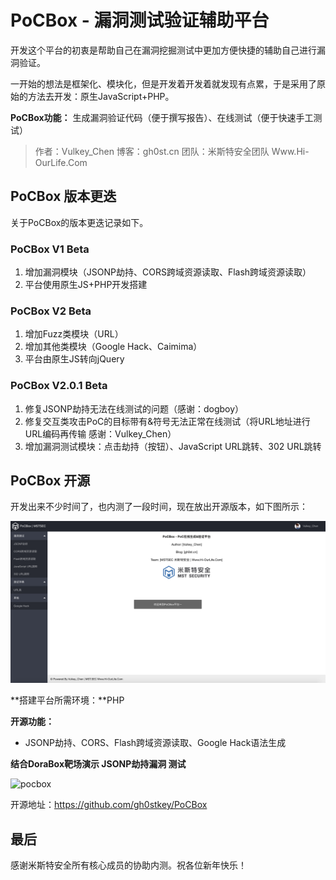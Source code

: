 # PoCBox - 漏洞测试验证辅助平台

开发这个平台的初衷是帮助自己在漏洞挖掘测试中更加方便快捷的辅助自己进行漏洞验证。

一开始的想法是框架化、模块化，但是开发着开发着就发现有点累，于是采用了原始的方法去开发：原生JavaScript+PHP。

**PoCBox功能：** 生成漏洞验证代码（便于撰写报告）、在线测试（便于快速手工测试）

> 作者：Vulkey_Chen 博客：gh0st.cn
> 团队：米斯特安全团队 Www.Hi-OurLife.Com

## PoCBox 版本更迭

关于PoCBox的版本更迭记录如下。

### PoCBox V1 Beta

1. 增加漏洞模块（JSONP劫持、CORS跨域资源读取、Flash跨域资源读取）
2. 平台使用原生JS+PHP开发搭建

### PoCBox V2 Beta

1. 增加Fuzz类模块（URL）
2. 增加其他类模块（Google Hack、Caimima）
3. 平台由原生JS转向jQuery

### PoCBox V2.0.1 Beta

1. 修复JSONP劫持无法在线测试的问题（感谢：dogboy）
2. 修复交互类攻击PoC的目标带有&符号无法正常在线测试（将URL地址进行URL编码再传输 感谢：Vulkey_Chen）
3. 增加漏洞测试模块：点击劫持（按钮）、JavaScript URL跳转、302 URL跳转

## PoCBox 开源

开发出来不少时间了，也内测了一段时间，现在放出开源版本，如下图所示：

![pocbox](./images/pocbox_opensource.png)

**搭建平台所需环境：**PHP

**开源功能：**

- JSONP劫持、CORS、Flash跨域资源读取、Google Hack语法生成

**结合DoraBox靶场演示 JSONP劫持漏洞 测试**

![pocbox](./images/pocbox.gif)

开源地址：https://github.com/gh0stkey/PoCBox

## 最后

感谢米斯特安全所有核心成员的协助内测。祝各位新年快乐！